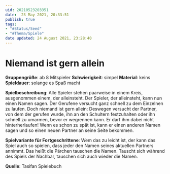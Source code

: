 ```yaml
---
uid: 20210523203351
date:  23 May 2021, 20:33:51
publish: true
tags:
- "#Status/Seed"
- "#Thema/Spiele"
date updated: 24 August 2021, 23:28:40
---
```


# Niemand ist gern allein

**Gruppengröße**: ab 8 Mitspieler
**Schwierigkeit**: simpel
**Material**: keins
**Spieldauer**: solange es Spaß macht

**Spielbeschreibung**:
Alle Spieler stehen paarweise in einem Kreis, ausgenommen einem, der alleinsteht. Der Spieler, der alleinsteht, kann nun einen Namen sagen. Der Gerufene versucht ganz schnell zu dem Einzelnen zu laufen. Doch niemand ist gern allein: Deswegen versucht der Partner, von dem der gerufen wurde, ihn an den Schultern festzuhalten oder ihn schnell zu umarmen, bevor er wegrennen kann. Er darf ihm dabei nicht hinterherlaufen! Wenn es schon zu spät ist, kann er einen anderen Namen sagen und so einen neuen Partner an seine Seite bekommen.

**Spielvariante für Fortgeschrittene**:
Wem das zu leicht ist, der kann das Spiel auch so spielen, dass jeder den Namen seines aktuellen Partners annimmt. Das heißt die Pärchen tauschen die Namen. Tauscht sich während des Spiels der Nachbar, tauschen sich auch wieder die Namen.

**Quelle**:
Tasifan Spielebuch
